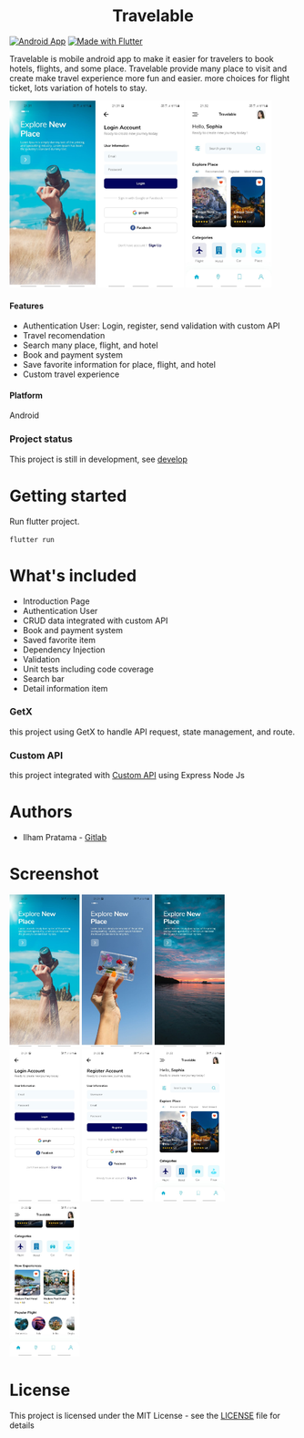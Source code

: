 <h1 align="center">Travelable</h1>

[![Android App](https://img.shields.io/badge/Android-3DDC84?style=for-the-badge&logo=android&logoColor=white)](https://www.android.com/)
[![Made with Flutter](https://img.shields.io/badge/Flutter-02569B?style=for-the-badge&logo=flutter&logoColor=white)](https://flutter.dev/)

Travelable is mobile android app to make it easier for travelers to book hotels, flights, and some place. Travelable provide many place to visit and create make travel experience more fun and easier. more choices for flight ticket, lots variation of hotels to stay.

<img src="images/1.jpeg"  width="30%">
<img src="images/4.jpeg"  width="30%">
<img src="images/6.jpeg"  width="30%">

#### Features

- Authentication User: Login, register, send validation with custom API
- Travel recomendation
- Search many place, flight, and hotel
- Book and payment system 
- Save favorite information for place, flight, and hotel
- Custom travel experience

#### Platform

Android

### Project status

This project is still in development, see [develop](https://gitlab.com/pratamailham206/travelable-app-android-flutter/-/tree/develop)

# Getting started

Run flutter project.

``
flutter run
``

# What's included

- Introduction Page
- Authentication User
- CRUD data integrated with custom API
- Book and payment system
- Saved favorite item
- Dependency Injection
- Validation
- Unit tests including code coverage
- Search bar
- Detail information item

### GetX

this project using GetX to handle API request, state management, and route.

### Custom API

this project integrated with [Custom API](https://gitlab.com/pratamailham206/travelable-api-laravel) using Express Node Js 

# Authors

* Ilham Pratama - [Gitlab](https://gitlab.com/pratamailham206)

# Screenshot

<img src="images/1.jpeg"  width="24.5%">
<img src="images/2.jpeg"  width="24.5%">
<img src="images/3.jpeg"  width="24.5%">
<img src="images/4.jpeg"  width="24.5%">
<img src="images/5.jpeg"  width="24.5%">
<img src="images/6.jpeg"  width="24.5%">
<img src="images/7.jpeg"  width="24.5%">

# License

This project is licensed under the MIT License - see the [LICENSE](LICENSE) file for details
